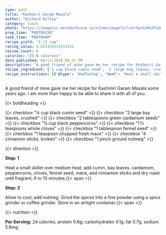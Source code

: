 ```yaml
---
type: post
title: "Kashmiri Garam Masala"
author: "Richard Willey"
category: lunch
photo: "https://imagesvc.meredithcorp.io/v3/mm/image?url=https%3A%2F%2Fimages.media-allrecipes.com%2Fuserphotos%2F671095.jpg"
prep_time: "P0DT0H15M"
cook_time: "P0DT0H6M"
recipe_yield: "1 /2 cup"
rating_value: 4.833333333333333
review_count: 6
calories: "23.6 calories"
date_published: 06/17/2018 08:31 PM
description: "A good friend of mine gave me her recipe for Kashmiri Garam Masala some years ago.  I am more than happy to be able to share it with all of you."
recipe_ingredient: ['¼ cup black cumin seed', '2 large bay leaves, crushed', '2 tablespoons green cardamom seeds', '¼ cup black peppercorns', '1\u2009½ teaspoons whole cloves', '1 tablespoon fennel seed', '1 teaspoon chopped fresh mace', '4 cinnamon sticks, broken', '1 pinch ground nutmeg']
recipe_instructions: [{'@type': 'HowToStep', 'text': 'Heat a small skillet over medium heat; add cumin, bay leaves. cardamom, peppercorns, cloves, fennel seed, mace, and cinnamon sticks and dry roast until fragrant, 6 to 10 minutes.\n'}, {'@type': 'HowToStep', 'text': 'Allow to cool; add nutmeg. Grind the spices into a fine powder using a spice grinder or coffee grinder. Store in an airtight container.\n'}]
---
```


A good friend of mine gave me her recipe for Kashmiri Garam Masala some years ago.  I am more than happy to be able to share it with all of you. 

{{< boldheading >}}

{{< checkbox "¼ cup black cumin seed" >}}
{{< checkbox "2 large bay leaves, crushed" >}}
{{< checkbox "2 tablespoons green cardamom seeds" >}}
{{< checkbox "¼ cup black peppercorns" >}}
{{< checkbox "1 ½ teaspoons whole cloves" >}}
{{< checkbox "1 tablespoon fennel seed" >}}
{{< checkbox "1 teaspoon chopped fresh mace" >}}
{{< checkbox "4  cinnamon sticks, broken" >}}
{{< checkbox "1 pinch ground nutmeg" >}}


{{< direction >}}

**Step: 1**

Heat a small skillet over medium heat; add cumin, bay leaves. cardamom, peppercorns, cloves, fennel seed, mace, and cinnamon sticks and dry roast until fragrant, 6 to 10 minutes.{{< span >}}

**Step: 2**

Allow to cool; add nutmeg. Grind the spices into a fine powder using a spice grinder or coffee grinder. Store in an airtight container.{{< span >}}

{{< nutrition >}}

**Per Serving:** 24 calories; protein 0.8g; carbohydrates 4.1g; fat 0.7g; sodium 5.6mg.